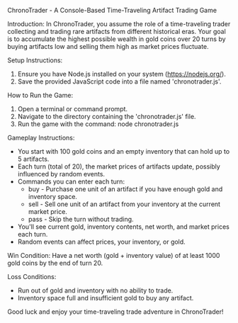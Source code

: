 ChronoTrader - A Console-Based Time-Traveling Artifact Trading Game

Introduction:
In ChronoTrader, you assume the role of a time-traveling trader collecting and trading rare artifacts from different historical eras. Your goal is to accumulate the highest possible wealth in gold coins over 20 turns by buying artifacts low and selling them high as market prices fluctuate.

Setup Instructions:
1. Ensure you have Node.js installed on your system (https://nodejs.org/).
2. Save the provided JavaScript code into a file named 'chronotrader.js'.

How to Run the Game:
1. Open a terminal or command prompt.
2. Navigate to the directory containing the 'chronotrader.js' file.
3. Run the game with the command:
   node chronotrader.js

Gameplay Instructions:
- You start with 100 gold coins and an empty inventory that can hold up to 5 artifacts.
- Each turn (total of 20), the market prices of artifacts update, possibly influenced by random events.
- Commands you can enter each turn:
  * buy <artifact id>  - Purchase one unit of an artifact if you have enough gold and inventory space.
  * sell <artifact id> - Sell one unit of an artifact from your inventory at the current market price.
  * pass               - Skip the turn without trading.
- You'll see current gold, inventory contents, net worth, and market prices each turn.
- Random events can affect prices, your inventory, or gold.

Win Condition:
Have a net worth (gold + inventory value) of at least 1000 gold coins by the end of turn 20.

Loss Conditions:
- Run out of gold and inventory with no ability to trade.
- Inventory space full and insufficient gold to buy any artifact.

Good luck and enjoy your time-traveling trade adventure in ChronoTrader!